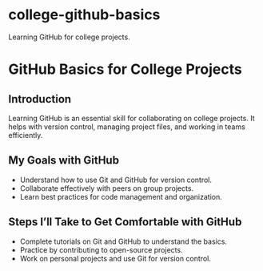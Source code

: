 # college-github-basics
 Learning GitHub for college projects.
 # GitHub Basics for College Projects

## Introduction
Learning GitHub is an essential skill for collaborating on college projects. It helps with version control, managing project files, and working in teams efficiently.

## My Goals with GitHub
- Understand how to use Git and GitHub for version control.
- Collaborate effectively with peers on group projects.
- Learn best practices for code management and organization.

## Steps I’ll Take to Get Comfortable with GitHub
- Complete tutorials on Git and GitHub to understand the basics.
- Practice by contributing to open-source projects.
- Work on personal projects and use Git for version control.

